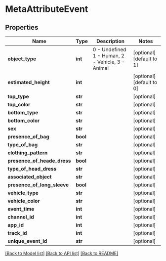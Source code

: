 # MetaAttributeEvent

## Properties
Name | Type | Description | Notes
------------ | ------------- | ------------- | -------------
**object_type** | **int** | 0 - Undefined 1 - Human, 2 - Vehicle, 3 - Animal | [optional] [default to 1]
**estimated_height** | **int** |  | [optional] [default to 0]
**top_type** | **str** |  | [optional] 
**top_color** | **str** |  | [optional] 
**bottom_type** | **str** |  | [optional] 
**bottom_color** | **str** |  | [optional] 
**sex** | **str** |  | [optional] 
**presence_of_bag** | **bool** |  | [optional] 
**type_of_bag** | **str** |  | [optional] 
**clothing_pattern** | **str** |  | [optional] 
**presence_of_heade_dress** | **bool** |  | [optional] 
**type_of_head_dress** | **str** |  | [optional] 
**associated_object** | **str** |  | [optional] 
**presence_of_long_sleeve** | **bool** |  | [optional] 
**vehicle_type** | **str** |  | [optional] 
**vehicle_color** | **str** |  | [optional] 
**event_time** | **int** |  | [optional] 
**channel_id** | **int** |  | [optional] 
**app_id** | **int** |  | [optional] 
**track_id** | **int** |  | [optional] 
**unique_event_id** | **str** |  | [optional] 

[[Back to Model list]](../README.md#documentation-for-models) [[Back to API list]](../README.md#documentation-for-api-endpoints) [[Back to README]](../README.md)


